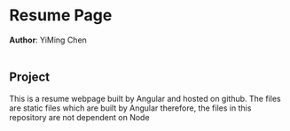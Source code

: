 # Resume Page
**Author**: YiMing Chen<br /><br />
## Project

This is a resume webpage built by Angular and hosted on github. The files are static files which are built by Angular therefore, the files in this repository are not dependent on Node
